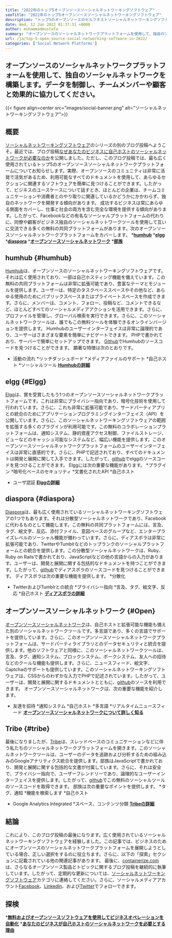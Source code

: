 ```yaml
---
title: "2022年のトップ5オープンソースソーシャルネットワーキングソフトウェア" 
seoTitle: "2022年のトップ5オープンソースソーシャルネットワーキングソフトウェア" 
description: "トップ5のオープンソースのセルフホストソーシャルネットワーキングソフトウェアを探索しましょう。これらのソフトウェアには、Humhub、Elgg、Diaspora、Open Source Social Network、Tribeが含まれます。" 
date: Wed, 12 Jan 2022 01:37:31 +0000
author: muhammadmustafa
summary: "オープンソースのソーシャルネットワークプラットフォームを使用して、独自のソーシャルネットワークを構築します。データを制御し、チームメンバーと協力します＆amp;顧客は効果的に。" 
url: /ja/top-5-open-source-social-networking-software-in-2022/
categories: ['Social Network Platforms']
---
```


## オープンソースのソーシャルネットワークプラットフォームを使用して、独自のソーシャルネットワークを構築します。データを制御し、チームメンバーや顧客と効果的に協力してください。

{{< figure align=center src="images/social-banner.png" alt="ソーシャルネットワーキングソフトウェア">}}


## 概要
[ソーシャルネットワーキングソフトウェア][1]のシリーズの別のブログ投稿へようこそ。最近では、ブログ投稿[なぜあなたのビジネスに自己ホストのソーシャルネットワークが必要なのか][2]を公開しました。ただし、このブログ投稿では、最も広く使用されているトップ5のオープンソースソーシャルネットワークプラットフォームについてお知らせします。実際、オープンソースのコミュニティは非常に活発で活気があるため、利用可能なすべてのドキュメントを使用して、あらゆるセクションに関連するソフトウェアを簡単に見つけることができます。したがって、ビジネスのユースケースについて話すとき、ほとんどの企業は、チームコミュニケーションや消費者とのやり取りに関連しているかどうかにかかわらず、独自のネットワークを開発する傾向があります。
成功するビジネスは常にあらゆる側面をカバーし、仕事と社会の両方を含む完全な環境を提供する傾向があります。したがって、Facebookなどの有名なソーシャルプラットフォームの代わりに、同僚や顧客がビジネス独自のソーシャルネットワークツールを使用して互いに交流できる多くの無料の共同プラットフォームがあります。次のオープンソースソーシャルネットワークプラットフォームをカバーします。
  ***[humhub][3]** 
  ***[elgg][4]** 
  ***[diaspora][5]** 
  *[**オープンソースソーシャルネットワーク**][6]
  ***[部族][7]** 

## humhub   {#humhub}
[Humhub][8]は、オープンソースのソーシャルネットワーキングソフトウェアです。それは広く使用されており、一部は自己ホスティング機能を備えています。この無料の共同プラットフォームは非常に拡張可能であり、豊富なテーマとモジュールを提供します。ユーザーは、特定のタスクベーススペースやその他など、あらゆる使用のためにパブリックスペースまたはプライベートスペースを作成できます。さらに、メンバーは、コメント、フォロー、投稿など、コメントできるなど、ほとんどすべてのソーシャルメディアアクションを活用できます。さらに、プロファイルを管理し、グローバル検索を実行できます。さらに、このソーシャルネットワークツールは、誰でもこの無料ツールを体験できるオンラインバージョンを提供します。 Humhubのユーザーインターフェイスは非常に論理的であり、ユーザーはさまざまな要素を簡単にナビゲートできます。 PHPで書かれており、サーバーで簡単にセットアップできます。 [Github][9]でHumhubのソースコードを見つけることができます。
顕著な特徴は次のとおりです。
  * 活動の流れ
  *リッチダッシュボード
  *メディアファイルのサポート
  *自己ホスト
  *ソーシャルツール
[ **Humhubの詳細** ][10]

## elgg   {#Elgg}
[Elgg][11]は、賞を受賞したもう1つのオープンソースソーシャルネットワークプラットフォームです。これは非常にプライバシー指向であり、暗号化技術を使用して行われています。さらに、これも非常に拡張可能であり、サードパーティアプリとの統合のためにアプリケーションプログラミングインターフェイス（API）を公開しています。さらに、このソーシャルネットワーキングソフトウェアの範囲を拡張する多くのプラグインが利用可能です。この無料のコラボレーションプラットフォームは、通知システム、静的資産アクセス制御、ファイルストレージ、ビューなどのキャッシュ可能なシステムなど、幅広い機能を提供します。このオープンソースソーシャルネットワークプラットフォームのユーザーインターフェイスは非常に直感的です。さらに、PHPで記述されており、すべてのドキュメントは開発と展開に関して入手できます。したがって、[github][12]でelggのソースコードを見つけることができます。
Elggには次の重要な機能があります。
  *プラグイン
  *暗号化ベースのセキュリティ
  *文書化されたAPI
  *自己ホスト
  * ユーザ認証
**[Elggの詳細][13]** 

## diaspora   {#diaspora}
[Diaspora][14]は、最も広く使用されているソーシャルネットワーキングソフトウェアの1つでもあります。それは分散型ソーシャルネットワークであり、Facebookに代わるものとして機能します。この無料の共同プラットフォームには、言及、タグ、絵文字、反応、添付ファイル、意図ベースのグループなど、エンタープライズレベルのソーシャル機能が備わっています。さらに、ディアスポラは非常に拡張可能であり、TwitterやTumblrなどのトップランクのソーシャルプラットフォームとの統合を提供します。この分散型ソーシャルネットワークは、Ruby、Ruby on Railsで書かれており、JavaScriptなどの他の言語からの入力があります。ユーザーは、開発と展開に関する包括的なドキュメントを持つことができます。したがって、[github][15]でディアスポラのソースコードを見つけることができます。
ディアスポラは次の重要な機能を提供します。
  *分散化
  * TwitterおよびTumblrとの統合
  *プライバシー指向
  *言及、タグ、絵文字、反応
  *自己ホスト
**[ディアスポラの詳細][16]** 

## オープンソースソーシャルネットワーク {#Open}
[オープンソースソーシャルネットワーク][17]は、自己ホストと拡張可能な機能も備えた別のソーシャルネットワークツールです。多言語であり、多くの言語でサポートを提供しています。さらに、このオープンソースソーシャルネットワークプラットフォームは、サードパーティライブラリとのデータセキュリティと統合を提供します。他のソフトウェアと同様に、このソーシャルネットワークツールは、言及、タグ、通知システム、ブロックシステム、ポークシステム、友人への招待などのクールな機能も提供します。さらに、ニュースフィード、絵文字、Captchaのサポートも提供しています。このソーシャルネットワーキングソフトウェアは、CSSからのわずかな入力でPHPで記述されています。したがって、ユーザーは、開発と展開に関するドキュメントとともに、[github][18]のソースを利用できます。
オープンソースソーシャルネットワークは、次の重要な機能を紹介します。
  * 友達を招待
  *通知システム
  *自己ホスト
  *多言語
  *リアルタイムニュースフィード
[**オープンソースソーシャルネットワークについて詳しく知る**][19]

## Tribe   {#tribe}
最後になりましたが、[Tribe][20]は、スレッドベースのコミュニケーションなどに伴う私たちのソーシャルネットワークプラットフォームを開きます。このソーシャルネットワークツールは、ユーザーのデータを追跡および分析するための組み込みのGoogleアナリティクス統合を提供します。部族はJavaScriptで書かれており、開発と展開に関する包括的な文書が付属しています。さらに、それは安全で、プライバシー指向で、ユーザーフレンドリーであり、論理的なユーザーインターフェイスを提供します。したがって、[github][21]でこの無料のソーシャルツールのソースコードを取得できます。
部族は次の重要なポイントを提供します。
  *タグ、通知
  *機能を検索します
  *自己ホスト
  * Google Analytics Integrated
  *スペース、コンテンツ分類
[ **Tribeの詳細** ][22]

## **結論**
これにより、このブログ投稿の最後になります。広く使用されているソーシャルネットワーキングソフトウェアを経験しました。この記事では、ビジネスのためにオープンソースのソーシャルネットワークプラットフォームを展開しようとしている場合、正しい選択をするのに役立ちます。さらに、以下の「探索」セクションに記載されている他の関連記事があります。
最後に、[containerize.com][23]は、さらなるオープンソース製品とトピックに関するブログ投稿を継続的に執筆しています。したがって、定期的な更新については、[][24][ソーシャルネットワーキングソフトウェア][25]カテゴリに連絡してください。さらに、ソーシャルメディアアカウント[Facebook][26]、[LinkedIn][27]、および[Twitter][28]でフォローできます。

## 探検
  ***[無料およびオープンソースソフトウェアを使用してビジネスオペレーションを自動化][29]** 
  *[**あなたのビジネスが自己ホストのソーシャルネットワークを必要とする理由**][17]

  
[1]: https://blog.containerize.com/category/social-network-platforms/
[2]: https://blog.containerize.com/social-network-platforms/why-your-business-needs-a-self-hosted-social-network/
[3]: #Humhub
[4]: #Elgg
[5]: #Diaspora
[6]: #Open
[7]: #Tribe
[8]: https://products.containerize.com/social-network-platforms/humhub/
[9]: https://github.com/humhub/humhub
[10]: https://www.humhub.com/en
[11]: https://products.containerize.com/social-network-platforms/elgg/
[12]: https://github.com/elgg/elgg
[13]: https://elgg.org/
[14]: https://products.containerize.com/social-network-platforms/diaspora/
[15]: https://github.com/diaspora/diaspora
[16]: https://diasporafoundation.org/
[17]: https://products.containerize.com/social-network-platforms/open-source-social-network/
[18]: https://github.com/opensource-socialnetwork/opensource-socialnetwork
[19]: https://www.opensource-socialnetwork.org/
[20]: https://products.containerize.com/social-network-platforms/tribe/
[21]: https://github.com/tribeplatform/api-documentation
[22]: https://docs.tribe.so/
[23]: https://www.containerize.com/
[24]: https://products.containerize.com/video-conferencing/
[25]: https://products.containerize.com/social-network-platforms/
[26]: https://web.facebook.com/containerize
[27]: https://www.linkedin.com/company/containerize/
[28]: https://twitter.com/containerize_co
[29]: https://blog.containerize.com/blogging/automate-business-operations-using-open-source-software/
